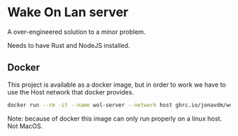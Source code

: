 # Wake On Lan server

A over-engineered solution to a minor problem.

Needs to have Rust and NodeJS installed.

## Docker

This project is available as a docker image, but in order to work we have to use
the Host network that docker provides.

```bash
docker run --rm -it --name wol-server --network host ghrc.io/jonavdm/wol-server
```

Note: because of docker this image can only run properly on a linux host. Not MacOS.
